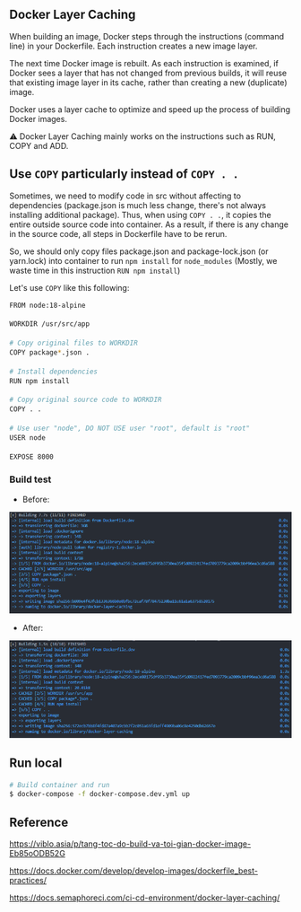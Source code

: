 ## Docker Layer Caching

When building an image, Docker steps through the instructions (command line) in your Dockerfile. Each instruction creates a new image layer.

The next time Docker image is rebuilt. As each instruction is examined, if Docker sees a layer that has not changed from previous builds, it will reuse that existing image layer in its cache, rather than creating a new (duplicate) image.

Docker uses a layer cache to optimize and speed up the process of building Docker images.

⚠️ Docker Layer Caching mainly works on the instructions such as RUN, COPY and ADD.

## Use `COPY` particularly instead of `COPY . .`

Sometimes, we need to modify code in src without affecting to dependencies (package.json is much less change, there's not always installing additional package). Thus, when using `COPY . .`, it copies the entire outside source code into container. As a result, if there is any change in the source code, all steps in Dockerfile have to be rerun.

So, we should only copy files package.json and package-lock.json
(or yarn.lock) into container to run `npm install` for `node_modules` (Mostly, we waste time in this instruction `RUN npm install`)

Let's use `COPY` like this following:

```bash
FROM node:18-alpine

WORKDIR /usr/src/app

# Copy original files to WORKDIR
COPY package*.json .

# Install dependencies
RUN npm install

# Copy original source code to WORKDIR
COPY . .

# Use user "node", DO NOT USE user "root", default is "root"
USER node

EXPOSE 8000
```

### Build test

- Before:

<img src="img-1.png" alt="Click to see the source" />

- After:

<img src="img-2.png" alt="Click to see the source" />

## Run local

```bash
# Build container and run
$ docker-compose -f docker-compose.dev.yml up
```

## Reference

https://viblo.asia/p/tang-toc-do-build-va-toi-gian-docker-image-Eb85oODB52G

https://docs.docker.com/develop/develop-images/dockerfile_best-practices/

https://docs.semaphoreci.com/ci-cd-environment/docker-layer-caching/

